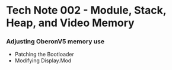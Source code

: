 # Tech Note 002 - Module, Stack, Heap, and Video Memory
### Adjusting OberonV5 memory use

* Patching the Bootloader
* Modifying Display.Mod


